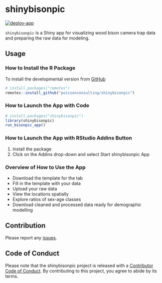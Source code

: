 
# shinybisonpic

<!-- badges: start -->

[![deploy-app](https://github.com/poissonconsulting/shinybisonpic/actions/workflows/deploy-app.yaml/badge.svg)](https://github.com/poissonconsulting/shinybisonpic/actions/workflows/deploy-app.yaml)
<!-- badges: end -->

`shinybisonpic` is a Shiny app for visualizing wood bison camera trap
data and preparing the raw data for modeling.

## Usage

### How to Install the R Package

To install the developmental version from
[GitHub](https://github.com/poissonconsulting/shinybisonpic)

``` r
# install.packages("remotes")
remotes::install_github("poissonconsulting/shinybisonpic")
```

### How to Launch the App with Code

``` r
# install.packages("shinybisonpic")
library(shinybisonpic)
run_bisonpic_app()
```

### How to Launch the App with RStudio Addins Button

1.  Install the package
2.  Click on the Addins drop-down and select Start shinybisonpic App

### Overview of How to Use the App

- Download the template for the tab
- Fill in the template with your data
- Upload your raw data
- View the locations spatially
- Explore ratios of sex-age classes
- Download cleaned and processed data ready for demographic modelling

## Contribution

Please report any
[issues](https://github.com/poissonconsulting/shinybisonpic/issues).

## Code of Conduct

Please note that the shinybisonpic project is released with a
[Contributor Code of
Conduct](https://contributor-covenant.org/version/2/1/CODE_OF_CONDUCT.html).
By contributing to this project, you agree to abide by its terms.
